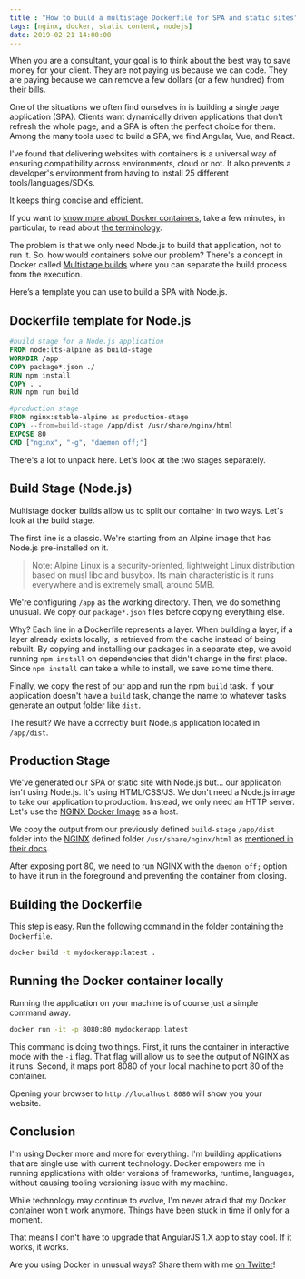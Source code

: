 ```yaml
---
title : "How to build a multistage Dockerfile for SPA and static sites"
tags: [nginx, docker, static content, nodejs]
date: 2019-02-21 14:00:00
---
```


When you are a consultant, your goal is to think about the best way to save money for your client. They are not paying us because we can code. They are paying because we can remove a few dollars (or a few hundred) from their bills.

One of the situations we often find ourselves in is building a single page application (SPA). Clients want dynamically driven applications that don't refresh the whole page, and a SPA is often the perfect choice for them. Among the many tools used to build a SPA, we find Angular, Vue, and React.

I've found that delivering websites with containers is a universal way of ensuring compatibility across environments, cloud or not. It also prevents a developer's environment from having to install 25 different tools/languages/SDKs.

It keeps thing concise and efficient.

If you want to [know more about Docker containers](https://docs.microsoft.com/dotnet/standard/containerized-lifecycle-architecture/what-is-docker?WT.mc_id=maximerouiller-blog-marouill), take a few minutes, in particular, to read about [the terminology](https://docs.microsoft.com/dotnet/standard/containerized-lifecycle-architecture/docker-terminology?WT.mc_id=maximerouiller-blog-marouill).

The problem is that we only need Node.js to build that application, not to run it. So, how would containers solve our problem? There's a concept in Docker called [Multistage builds](https://docs.docker.com/develop/develop-images/multistage-build/) where you can separate the build process from the execution.

Here’s a template you can use to build a SPA with Node.js.

## Dockerfile template for Node.js

```dockerfile
#build stage for a Node.js application
FROM node:lts-alpine as build-stage
WORKDIR /app
COPY package*.json ./
RUN npm install
COPY . .
RUN npm run build

#production stage
FROM nginx:stable-alpine as production-stage
COPY --from=build-stage /app/dist /usr/share/nginx/html
EXPOSE 80
CMD ["nginx", "-g", "daemon off;"]
```

There's a lot to unpack here. Let's look at the two stages separately.

## Build Stage (Node.js)

Multistage docker builds allow us to split our container in two ways. Let's look at the build stage.

The first line is a classic. We're starting from an Alpine image that has Node.js pre-installed on it.

> Note: Alpine Linux is a security-oriented, lightweight Linux distribution based on musl libc and busybox. Its main characteristic is it runs everywhere and is extremely small, around 5MB.
 

We're configuring `/app` as the working directory. Then, we do something unusual. We copy our `package*.json` files before copying everything else.

Why? Each line in a Dockerfile represents a layer. When building a layer, if a layer already exists locally, is retrieved from the cache instead of being rebuilt. By copying and installing our packages in a separate step, we avoid running `npm install` on dependencies that didn't change in the first place. Since `npm install` can take a while to install, we save some time there.

Finally, we copy the rest of our app and run the npm `build` task. If your application doesn't have a `build` task, change the name to whatever tasks generate an output folder like `dist`.

The result? We have a correctly built Node.js application located in `/app/dist`.

## Production Stage

We've generated our SPA or static site with Node.js but... our application isn't using Node.js. It's using HTML/CSS/JS. We don't need a Node.js image to take our application to production. Instead, we only need an HTTP server. Let's use the [NGINX Docker Image](https://hub.docker.com/_/nginx) as a host.

We copy the output from our previously defined `build-stage` `/app/dist` folder into the [NGINX][NGINX] defined folder `/usr/share/nginx/html` as [mentioned in their docs](https://github.com/docker-library/docs/tree/master/nginx#how-to-use-this-image).

After exposing port 80, we need to run NGINX with the `daemon off;` option to have it run in the foreground and preventing the container from closing.

## Building the Dockerfile

This step is easy. Run the following command in the folder containing the `Dockerfile`.

```bash
docker build -t mydockerapp:latest .
```

## Running the Docker container locally

Running the application on your machine is of course just a simple command away.

```bash
docker run -it -p 8080:80 mydockerapp:latest
```

This command is doing two things. First, it runs the container in interactive mode with the `-i` flag. That flag will allow us to see the output of NGINX as it runs. Second, it maps port 8080 of your local machine to port 80 of the container.

Opening your browser to `http://localhost:8080` will show you your website.

## Conclusion

I'm using Docker more and more for everything. I'm building applications that are single use with current technology. Docker empowers me in running applications with older versions of frameworks, runtime, languages, without causing tooling versioning issue with my machine.

While technology may continue to evolve, I'm never afraid that my Docker container won't work anymore. Things have been stuck in time if only for a moment.

That means I don't have to upgrade that AngularJS 1.X app to stay cool. If it works, it works.

Are you using Docker in unusual ways? Share them with me [on Twitter](https://twitter.com/MaximRouiller)!

[NGINX]: https://www.nginx.com